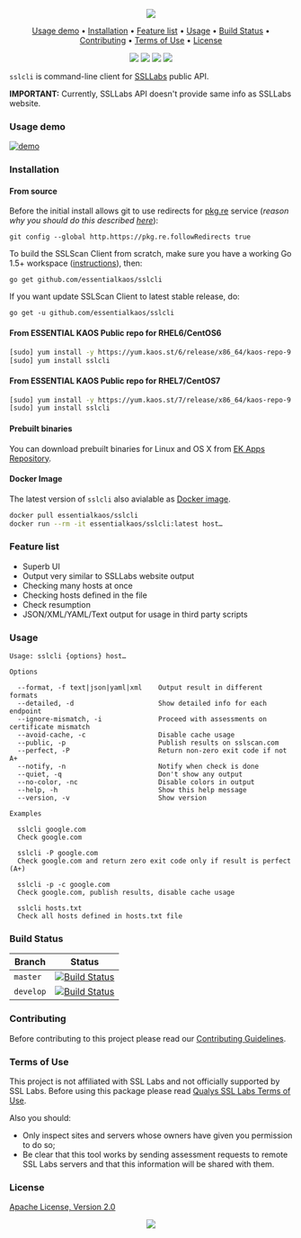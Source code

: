 <p align="center"><a href="#readme"><img src="https://gh.kaos.st/sslcli.svg"/></a></p>

<p align="center"><a href="#usage-demo">Usage demo</a> • <a href="#installation">Installation</a> • <a href="#feature-list">Feature list</a> • <a href="#usage">Usage</a> • <a href="#build-status">Build Status</a> • <a href="#contributing">Contributing</a> • <a href="#terms-of-use">Terms of Use</a> • <a href="#license">License</a></p>

<p align="center">
  <a href="https://goreportcard.com/report/github.com/essentialkaos/sslcli"><img src="https://goreportcard.com/badge/github.com/essentialkaos/sslcli"></a>
  <a href="https://codebeat.co/projects/github-com-essentialkaos-sslcli-master"><img src="https://codebeat.co/badges/edc52bb1-c807-470b-8466-b86cc0cfcdbe"></a>
  <a href="https://travis-ci.org/essentialkaos/sslcli"><img src="https://travis-ci.org/essentialkaos/sslcli.svg"></a>
  <a href="#license"><img src="https://gh.kaos.st/apache2.svg"></a>
</p>

`sslcli` is command-line client for <a href="https://www.ssllabs.com">SSLLabs</a> public API.

**IMPORTANT:** Currently, SSLLabs API doesn't provide same info as SSLLabs website.

### Usage demo

[![demo](https://gh.kaos.st/sslcli-180.svg)](#usage-demo)

### Installation

#### From source

Before the initial install allows git to use redirects for [pkg.re](https://github.com/essentialkaos/pkgre) service (_reason why you should do this described [here](https://github.com/essentialkaos/pkgre#git-support)_):

```
git config --global http.https://pkg.re.followRedirects true
```

To build the SSLScan Client from scratch, make sure you have a working Go 1.5+ workspace ([instructions](https://golang.org/doc/install)), then:

```
go get github.com/essentialkaos/sslcli
```

If you want update SSLScan Client to latest stable release, do:

```
go get -u github.com/essentialkaos/sslcli
```

#### From ESSENTIAL KAOS Public repo for RHEL6/CentOS6

```bash
[sudo] yum install -y https://yum.kaos.st/6/release/x86_64/kaos-repo-9.1-0.el6.noarch.rpm
[sudo] yum install sslcli
```

#### From ESSENTIAL KAOS Public repo for RHEL7/CentOS7

```bash
[sudo] yum install -y https://yum.kaos.st/7/release/x86_64/kaos-repo-9.1-0.el7.noarch.rpm
[sudo] yum install sslcli
```

#### Prebuilt binaries

You can download prebuilt binaries for Linux and OS X from [EK Apps Repository](https://apps.kaos.st/sslcli/latest).

#### Docker Image

The latest version of `sslcli` also avialable as [Docker image](https://hub.docker.com/r/essentialkaos/sslcli).

```bash
docker pull essentialkaos/sslcli
docker run --rm -it essentialkaos/sslcli:latest host…
```

### Feature list

* Superb UI
* Output very similar to SSLLabs website output
* Checking many hosts at once
* Checking hosts defined in the file
* Check resumption
* JSON/XML/YAML/Text output for usage in third party scripts

### Usage

```
Usage: sslcli {options} host…

Options

  --format, -f text|json|yaml|xml    Output result in different formats
  --detailed, -d                     Show detailed info for each endpoint
  --ignore-mismatch, -i              Proceed with assessments on certificate mismatch
  --avoid-cache, -c                  Disable cache usage
  --public, -p                       Publish results on sslscan.com
  --perfect, -P                      Return non-zero exit code if not A+
  --notify, -n                       Notify when check is done
  --quiet, -q                        Don't show any output
  --no-color, -nc                    Disable colors in output
  --help, -h                         Show this help message
  --version, -v                      Show version

Examples

  sslcli google.com
  Check google.com

  sslcli -P google.com
  Check google.com and return zero exit code only if result is perfect (A+)

  sslcli -p -c google.com
  Check google.com, publish results, disable cache usage

  sslcli hosts.txt
  Check all hosts defined in hosts.txt file

```

### Build Status

| Branch | Status |
|--------|--------|
| `master` | [![Build Status](https://travis-ci.org/essentialkaos/sslcli.svg?branch=master)](https://travis-ci.org/essentialkaos/sslcli) |
| `develop` | [![Build Status](https://travis-ci.org/essentialkaos/sslcli.svg?branch=develop)](https://travis-ci.org/essentialkaos/sslcli) |

### Contributing

Before contributing to this project please read our [Contributing Guidelines](https://github.com/essentialkaos/contributing-guidelines#contributing-guidelines).

### Terms of Use

This project is not affiliated with SSL Labs and not officially supported by SSL Labs. Before using this package please read [Qualys SSL Labs Terms of Use](https://www.ssllabs.com/downloads/Qualys_SSL_Labs_Terms_of_Use.pdf).

Also you should:

* Only inspect sites and servers whose owners have given you permission to do so;
* Be clear that this tool works by sending assessment requests to remote SSL Labs servers and that this information will be shared with them.

### License

[Apache License, Version 2.0](http://www.apache.org/licenses/LICENSE-2.0)

<p align="center"><a href="https://essentialkaos.com"><img src="https://gh.kaos.st/ekgh.svg"/></a></p>
